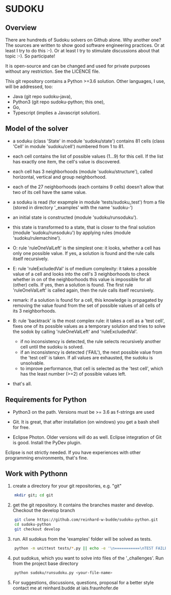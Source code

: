 # SUDOKU

## Overview

There are hundreds of Sudoku solvers on Github alone. Why another one? The sources are written to show good software engineering practices.
Or at least I try to do this :-). Or at least I try to stimulate discussions about that topic :-). So participate!

It is open-source and can be changed and used for private purposes without any restriction. See the LICENCE file.

This git repository contains a Python >=3.6 solution. Other languages, I use, will be addressed, too:

* Java (git repo sudoku-java),
* Python3 (git repo sudoku-python; this one),
* Go,
* Typescript (implies a Javascript solution).

## Model of the solver

* a soduku (class 'State' in module 'sudoku/state') contains 81 cells (class 'Cell' in module 'sudoku/cell') numbered from 1 to 81.
* each cell contains the list of possible values (1...9) for this cell. If the list has exactly one item, the cell's value is discovered.
* each cell has 3 neighborhoods (module 'sudoku/structure'), called horizontal, vertical and group neighborhood.
* each of the 27 neighborhoods (each contains 9 cells) doesn't allow that two of its cell have the same value.

* a soduku is read (for exapmple in module 'tests/sudoku_test') from a file (stored in directory '_examples' with the name 'sudoku-<two-digit-number>')
* an initial state is constructed (module 'sudoku/runsoduku').
* this state is transformed to a state, that is closer to the final solution (module 'sudoku/runsoduku') by applying rules (module 'sudoku/rulemachine').

* O: rule 'ruleOneValLeft' is the simplest one: it looks, whether a cell has only one possible value. If yes, a solution is found and the rule
  calls itself recursively.
  
* E: rule 'ruleExcludedVal' is of medium complexity: it takes a possible value of a cell and looks into the cell's 3 neighborhoods to check whether in on
  of the neighborhoods this value is impossible for all (other) cells. If yes, then a solution is found. The first rule 'ruleOneValLeft' is called
  again, then the rule calls itself recursively.
  
* remark: if a solution is found for a cell, this knowledge is propagated by removing the value found from the set of possible values of all cells of
  its 3 neighborhoods.
  
* B: rule 'backtrack' is the most complex rule: it takes a cell as a 'test cell', fixes one of its possible values as a temporary solution and tries to solve the sodok
  by calling 'ruleOneValLeft' and 'ruleExcludedVal'.
  * if no inconsistency is detected, the rule selects recursively another cell until the sudoku is solved.
  * if an inconsistency is detected ('FAIL'), the next possible value from the 'test cell' is taken. If all values are exhausted, the sudoku is unsolvable.
  * to improve performance, that cell is selected as the 'test cell', which has the least number (>=2) of possible values left.

* that's all.

## Requirements for Python

* Python3 on the path. Versions must be >= 3.6 as f-strings are used
* Git. It is great, that after installation (on windows) you get a bash shell for free.

* Eclipse Photon. Older versions will do as well. Eclipse integration of Git is good. Install the PyDev plugin.

Eclipse is not strictly needed. If you have experiences with other programming environments, that's fine. 
  
## Work with Pythonn

1. create a directory for your git repositories, e.g. "git"
```sh
    mkdir git; cd git
```

2. get the git repository. It contains the branches master and develop. Checkout the develop branch
```sh
    git clone https://github.com/reinhard-w-budde/sudoku-python.git
    cd sudoku-python
    git checkout develop
```

3. run. All sudokus from the 'examples' folder will be solved as tests.
```sh
    python -m unittest tests/*.py || echo -e '\n===========\nTEST FAILED\n===========\n'
```

4. put sudokus, which you want to solve into files of the '_challenges'. Run from the project base directory
```sh
    python sudoku/runsudoku.py <your-file-name>
```

5. For suggestions, discussions, questions, proposal for a better style contact me at reinhard.budde at iais.fraunhofer.de
